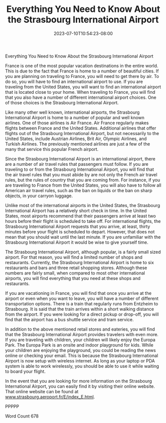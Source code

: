 ﻿---
title: "Everything You Need to Know About the Strasbourg International Airport"
date: 2023-07-10T10:54:23-08:00
description: "International Airports Tips for Web Success"
featured_image: "/images/International Airports.jpg"
tags: ["International Airports"]
---

Everything You Need to Know About the Strasbourg International Airport

France is one of the most popular vacation destinations in the entire world. This is due to the fact that France is home to a number of beautiful cities.  If you are planning on traveling to France, you will need to get there by air. To do so, you will have to find an international airport to use.  If you are traveling from the United States, you will want to find an international airport that is located close to your home.  When traveling to France, you will find that you also have a number of different international airport choices.  One of those choices is the Strasbourg International Airport.

Like many other well known, international airports, the Strasbourg International Airport is home to a number of popular and well known airlines.  One of those airlines is Air France. Air France regularly makes flights between France and the United States. Additional airlines that offer flights out of the Strasbourg International Airport, but not necessarily to the United States, include Austrian Airlines, Brit Air, Olympic Airlines, and Turkish Airlines. The previously mentioned airlines are just a few of the many that service this popular French airport.

Since the Strasbourg International Airport is an international airport, there are a number of air travel rules that passengers must follow.  If you are traveling to or from the Strasbourg International Airport, you will find that the air travel rules that you must abide by are not only the French air travel rules, but the rules of country that you are coming from. For instance, if you are traveling to France from the United States, you will also have to follow all American air travel rules, such as the ban on liquids or the ban on sharp objects, in your carryon luggage.  

Unlike most of the international airports in the United States, the Strasbourg International Airport has a relatively short check in time. In the United States, most airports recommend that their passengers arrive at least two hours before their flight is scheduled to take off. For international flights, the Strasbourg International Airport requests that you arrive, at least, thirty minutes before your flight is scheduled to depart.  However, that does not mean that you should wait until the last minute.  If you are unfamiliar with the Strasbourg International Airport it would be wise to give yourself time.

The Strasbourg International Airport, although popular, is a fairly small sized airport. For that reason, you will find a limited number of shops and restaurants.  Currently, the Strasbourg International Airport is home to six restaurants and bars and three retail shopping stores.  Although these numbers are fairly small, when compared to most other international airports, you will find everything that you need at these shops and restaurants.  

If you are vacationing in France, you will find that once you arrive at the airport or even when you want to leave, you will have a number of different transportation options.  There is a train that regularly runs from Entzheim to Strasbourg.  It is said that the train arrives within a short walking distance from the airport.  If you were looking for a direct pickup or drop-off, you will find that the airport has a bus shuttle service and tram service.   

In addition to the above mentioned retail stores and eateries, you will find that the Strasbourg International Airport provides travelers with even more.  If you are traveling with children, your children will likely enjoy the Europa Park.  The Europa Park is an onsite and indoor playground for kids. While your children are enjoying the playground, you could be reading the news online or checking your email.  This is because the Strasbourg International Airport is now setup with wireless internet.  As long as your laptop or PDA system is able to work wirelessly, you should be able to use it while waiting to board your flight.

In the event that you are looking for more information on the Strasbourg International Airport, you can easily find it by visiting their online website. That online website can be found at www.strasbourg.aeroport.fr/E/index_E.html.

PPPPP

Word Count 678

